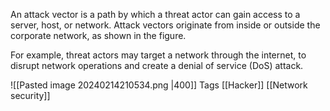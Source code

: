 An attack vector is a path by which a threat actor can gain access to a server, host, or network. Attack vectors originate from inside or outside the corporate network, as shown in the figure. 

For example, threat actors may target a network through the internet, to disrupt network operations and create a denial of service (DoS) attack.


![[Pasted image 20240214210534.png |400]]
Tags
[[Hacker]]
[[Network security]]
